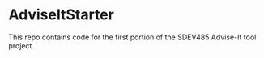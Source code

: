 # AdviseItStarter

This repo contains code for the first portion of the SDEV485 Advise-It tool project.
